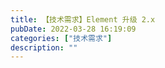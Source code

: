 ```yaml
---
title: 【技术需求】Element 升级 2.x
pubDate: 2022-03-28 16:19:09
categories: ["技术需求"]
description: ""
---
```


